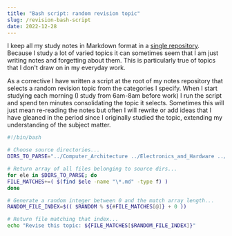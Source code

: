 ```yaml
---
title: "Bash script: random revision topic"
slug: /revision-bash-script
date: 2022-12-28
---
```


I keep all my study notes in Markdown format in a [single repository]('https://github.com/thomasabishop/computer_science'). Because I study a lot of varied topics it can sometimes seem that I am just writing notes and forgetting about them. This is particularly true of topics that I don't draw on in my everyday work.

As a corrective I have written a script at the root of my notes repository that selects a random revision topic from the categories I specify. When I start studying each morning (I study from 6am-8am before work) I run the script and spend ten minutes consolidating the topic it selects. Sometimes this will just mean re-reading the notes but often I will rewrite or add ideas that I have gleaned in the period since I originally studied the topic, extending my understanding of the subject matter.

```bash
#!/bin/bash

# Choose source directories...
DIRS_TO_PARSE="../Computer_Architecture ../Electronics_and_Hardware ../Operating_Systems ../Programming_Languages/Shell ../Logic"

# Return array of all files belonging to source dirs...
for ele in $DIRS_TO_PARSE; do
FILE_MATCHES+=( $(find $ele -name "\*.md" -type f) )
done

# Generate a random integer between 0 and the match array length...
RANDOM_FILE_INDEX=$(( $RANDOM % ${#FILE_MATCHES[@]} + 0 ))

# Return file matching that index...
echo "Revise this topic: ${FILE_MATCHES[$RANDOM_FILE_INDEX]}"
```
